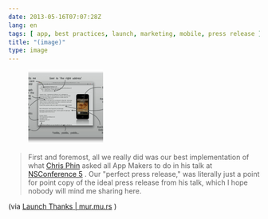 ```yaml
---
date: 2013-05-16T07:07:28Z
lang: en
tags: [ app, best practices, launch, marketing, mobile, press release ]
title: "(image)"
type: image
---
```


<figure>
<a
href="https://hugo.ferreira.cc/first-and-foremost-all-we-really-did-was-our-best/attachment/491/"
rel="attachment"><img
src="tumblr_mmwgevnuUF1qz82meo1_1280-150x150.png"
width="150" height="150" /></a></figure>

> First and foremost, all we really did was our best implementation of
> what [Chris Phin](http://app.net/chrisphin) asked all App Makers to do
> in his talk at [NSConference 5](http://nsconference.com/) . Our
> "perfect press release," was literally just a point for point copy of
> the ideal press release from his talk, which I hope nobody will mind
> me sharing here.

(via [Launch Thanks  |  mur.mu.rs](http://mur.mu.rs/611) )

